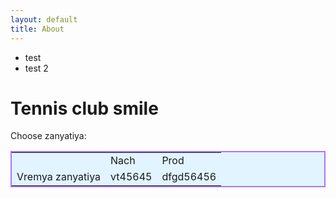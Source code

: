 ```yaml
---
layout: default
title: About
---
```

* test
* test 2
<h1>Tennis club smile</h1>
<p>Choose zanyatiya:</p>
<table style="background-color: #E1F4FF; border:2px solid #A876F9">
<tr>
  <td></td>
  <td>Nach</td>
  <td>Prod</td>
  </tr>
  <tr>
  <td>Vremya zanyatiya</td>
  <td>vt45645</td>
  <td>dfgd56456</td>
  </tr>
